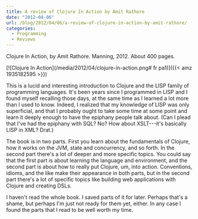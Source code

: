 ```yaml
---
title: A review of Clojure In Action by Amit Rathore
date: "2012-04-06"
url: /blog/2012/04/06/a-review-of-clojure-in-action-by-amit-rathore/
categories:
  - Programming
  - Reviews
---
```

Clojure In Action, by Amit Rathore. Manning, 2012. About 400 pages.

[![Clojure In Action](/media/2012/04/clojure-in-action.png# fr pa1)]({{< amz 1935182595 >}})

This is a lucid and interesting introduction to Clojure and the LISP family of programming languages. It's been years since I programmed in LISP and I found myself recalling those days, at the same time as I learned a lot more than I used to know. Indeed, I realized that my knowledge of LISP was only superficial, and that I probably ought to take some time at some point and learn it deeply enough to have the epiphany people talk about. (Can I plead that I've had the epiphany with SQL? No? How about XSLT---it's basically LISP in XML? Drat.)

The book is in two parts. First you learn about the fundamentals of Clojure, how it works on the JVM, state and concurrency, and so forth. In the second part there's a lot of deeper and more specific topics. You could say that the first part is about learning the language and environment, and the second part is about how to really put Clojure, um, into action. Conventions, idioms, and the like make their appearance in both parts, but in the second part there's a lot of specific topics like building web applications with Clojure and creating DSLs.

I haven't read the whole book. I saved parts of it for later. Perhaps that's a shame, but perhaps I'm just not ready for them yet, either. In any case I found the parts that I read to be well worth my time.


